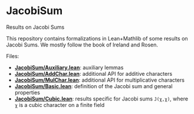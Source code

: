 # JacobiSum

Results on Jacobi Sums

This repository contains formalizations in Lean+Mathlib of some results on Jacobi Sums.
We mostly follow the book of Ireland and Rosen.

Files:
* [__JacobiSum/Auxiliary.lean__](JacobiSum/Auxiliary.lean):
  auxiliary lemmas
* [__JacobiSum/AddChar.lean__](blob/main/JacobiSum/AddChar.lean):
  additional API for additive characters
* [__JacobiSum/MulChar.lean__](blob/main/JacobiSum/MulChar.lean):
  additional API for multiplicative characters
* [__JacobiSum/Basic.lean__](blob/main/JacobiSum/Basic.lean):
  definition of the Jacobi sum and general properties
* [__JacobiSum/Cubic.lean__](blob/main/JacobiSum/Cubic.lean):
  results specific for Jacobi sums `J(χ,χ)`, where `χ` is a cubic character on a finite field



